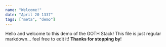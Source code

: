 ```yaml
---
name: "Welcome!"
date: "April 20 1337"
tags: ["meta", "demo"]
---
```


Hello and welcome to this demo of the GOTH Stack! This file is just regular markdown... feel free to edit it! **Thanks for stopping by**!

